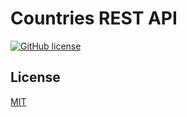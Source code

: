# Countries REST API
[![GitHub license](https://img.shields.io/github/license/Radomyr-kh/countries-rest-api)](https://github.com/Radomyr-kh/countries-rest-api/blob/main/LICENSE.md)

## License
[MIT](https://choosealicense.com/licenses/mit/)
